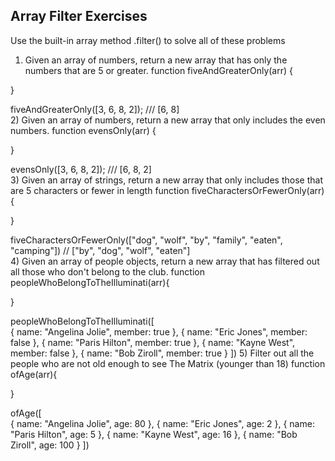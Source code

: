 ## Array Filter Exercises

Use the built-in array method .filter() to solve all of these problems

1) Given an array of numbers, return a new array that has only the numbers that are 5 or greater.
function fiveAndGreaterOnly(arr) {

}

fiveAndGreaterOnly([3, 6, 8, 2]); /// [6, 8]  
2) Given an array of numbers, return a new array that only includes the even numbers.
function evensOnly(arr) {

}

evensOnly([3, 6, 8, 2]); /// [6, 8, 2]  
3) Given an array of strings, return a new array that only includes those that are 5 characters or fewer in length
function fiveCharactersOrFewerOnly(arr) {

}

fiveCharactersOrFewerOnly(["dog", "wolf", "by", "family", "eaten", "camping"]) // ["by", "dog", "wolf", "eaten"]  
4) Given an array of people objects, return a new array that has filtered out all those who don't belong to the club.
function peopleWhoBelongToTheIlluminati(arr){

}

peopleWhoBelongToTheIlluminati([  
    {
        name: "Angelina Jolie",
        member: true
    },
    {
        name: "Eric Jones",
        member: false
    },
    {
        name: "Paris Hilton",
        member: true
    },
    {
        name: "Kayne West",
        member: false
    },
    {
        name: "Bob Ziroll",
        member: true
    }
])
5) Filter out all the people who are not old enough to see The Matrix (younger than 18)
function ofAge(arr){

}

ofAge([  
    {
        name: "Angelina Jolie",
        age: 80
    },
    {
        name: "Eric Jones",
        age: 2
    },
    {
        name: "Paris Hilton",
        age: 5
    },
    {
        name: "Kayne West",
        age: 16
    },
    {
        name: "Bob Ziroll",
        age: 100
    }
])